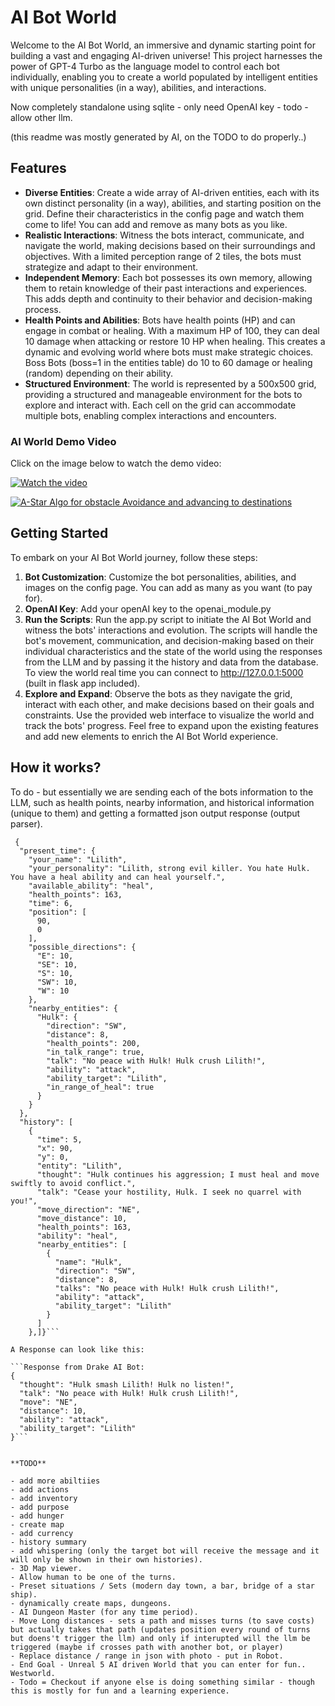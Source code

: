 # AI Bot World

Welcome to the AI Bot World, an immersive and dynamic starting point for building a vast and engaging AI-driven universe! This project harnesses the power of GPT-4 Turbo as the language model to control each bot individually, enabling you to create a world populated by intelligent entities with unique personalities (in a way), abilities, and interactions.

Now completely standalone using sqlite - only need OpenAI key - todo - allow other llm.

(this readme was mostly generated by AI, on the TODO to do properly..)

## Features

- **Diverse Entities**: Create a wide array of AI-driven entities, each with its own distinct personality (in a way), abilities, and starting position on the grid. Define their characteristics in the config page and watch them come to life! You can add and remove as many bots as you like.
- **Realistic Interactions**: Witness the bots interact, communicate, and navigate the world, making decisions based on their surroundings and objectives. With a limited perception range of 2 tiles, the bots must strategize and adapt to their environment.
- **Independent Memory**: Each bot possesses its own memory, allowing them to retain knowledge of their past interactions and experiences. This adds depth and continuity to their behavior and decision-making process.
- **Health Points and Abilities**: Bots have health points (HP) and can engage in combat or healing. With a maximum HP of 100, they can deal 10 damage when attacking or restore 10 HP when healing. This creates a dynamic and evolving world where bots must make strategic choices. Boss Bots (boss=1 in the entities table) do 10 to 60 damage or healing (random) depending on their ability.
- **Structured Environment**: The world is represented by a 500x500 grid, providing a structured and manageable environment for the bots to explore and interact with. Each cell on the grid can accommodate multiple bots, enabling complex interactions and encounters.

### AI World Demo Video
Click on the image below to watch the demo video:

[![Watch the video](https://downloads.xaya.io/screenshot.jpg)](https://downloads.xaya.io/AI-world-v1.mp4)

[![A-Star Algo for obstacle Avoidance and advancing to destinations ](https://downloads.xaya.io/astar.jpg)](https://downloads.xaya.io/astar.mp4)

## Getting Started

To embark on your AI Bot World journey, follow these steps:

1. **Bot Customization**: Customize the bot personalities, abilities, and images on the config page. You can add as many as you want (to pay for).
2. **OpenAI Key**: Add your openAI key to the openai_module.py
4. **Run the Scripts**: Run the app.py script to initiate the AI Bot World and witness the bots' interactions and evolution. The scripts will handle the bot's movement, communication, and decision-making based on their individual characteristics and the state of the world using the responses from the LLM and by passing it the history and data from the database. To view the world real time you can connect to http://127.0.0.1:5000 (built in flask app included).
5. **Explore and Expand**: Observe the bots as they navigate the grid, interact with each other, and make decisions based on their goals and constraints. Use the provided web interface to visualize the world and track the bots' progress. Feel free to expand upon the existing features and add new elements to enrich the AI Bot World experience.

## How it works?

To do - but essentially we are sending each of the bots information to the LLM, such as health points, nearby information, and historical information (unique to them) and getting a formatted json output response (output parser).

```Data sent to Mira AI Bot:
 {
  "present_time": {
    "your_name": "Lilith",
    "your_personality": "Lilith, strong evil killer. You hate Hulk. You have a heal ability and can heal yourself.",
    "available_ability": "heal",
    "health_points": 163,
    "time": 6,
    "position": [
      90,
      0
    ],
    "possible_directions": {
      "E": 10,
      "SE": 10,
      "S": 10,
      "SW": 10,
      "W": 10
    },
    "nearby_entities": {
      "Hulk": {
        "direction": "SW",
        "distance": 8,
        "health_points": 200,
        "in_talk_range": true,
        "talk": "No peace with Hulk! Hulk crush Lilith!",
        "ability": "attack",
        "ability_target": "Lilith",
        "in_range_of_heal": true
      }
    }
  },
  "history": [
    {
      "time": 5,
      "x": 90,
      "y": 0,
      "entity": "Lilith",
      "thought": "Hulk continues his aggression; I must heal and move swiftly to avoid conflict.",
      "talk": "Cease your hostility, Hulk. I seek no quarrel with you!",
      "move_direction": "NE",
      "move_distance": 10,
      "health_points": 163,
      "ability": "heal",
      "nearby_entities": [
        {
          "name": "Hulk",
          "direction": "SW",
          "distance": 8,
          "talks": "No peace with Hulk! Hulk crush Lilith!",
          "ability": "attack",
          "ability_target": "Lilith"
        }
      ]
    },]}```

A Response can look like this:

```Response from Drake AI Bot:
{
  "thought": "Hulk smash Lilith! Hulk no listen!",
  "talk": "No peace with Hulk! Hulk crush Lilith!",
  "move": "NE",
  "distance": 10,
  "ability": "attack",
  "ability_target": "Lilith"
}```


**TODO**

- add more abiltiies
- add actions 
- add inventory
- add purpose
- add hunger
- create map
- add currency
- history summary
- add whispering (only the target bot will receive the message and it will only be shown in their own histories).
- 3D Map viewer.
- Allow human to be one of the turns.
- Preset situations / Sets (modern day town, a bar, bridge of a star ship).
- dynamically create maps, dungeons.
- AI Dungeon Master (for any time period).
- Move Long distances - sets a path and misses turns (to save costs) but actually takes that path (updates position every round of turns but doens't trigger the llm) and only if interupted will the llm be triggered (maybe if crosses path with another bot, or player)
- Replace distance / range in json with photo - put in Robot.
- End Goal - Unreal 5 AI driven World that you can enter for fun.. Westworld.
- Todo = Checkout if anyone else is doing something similar - though this is mostly for fun and a learning experience.